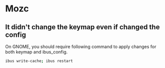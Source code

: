 # Mozc

## It didn't change the keymap even if changed the config

On GNOME, you should require following command to apply changes for both keymap and ibus_config.

```bash
ibus write-cache; ibus restart
```
